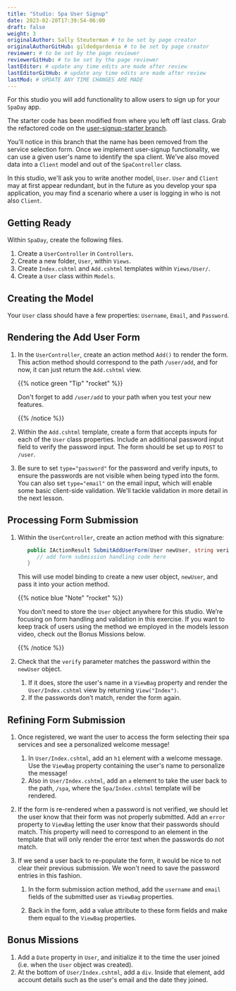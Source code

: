 ```yaml
---
title: "Studio: Spa User Signup"
date: 2023-02-20T17:39:54-06:00
draft: false
weight: 3
originalAuthor: Sally Steuterman # to be set by page creator
originalAuthorGitHub: gildedgardenia # to be set by page creator
reviewer: # to be set by the page reviewer
reviewerGitHub: # to be set by the page reviewer
lastEditor: # update any time edits are made after review
lastEditorGitHub: # update any time edits are made after review
lastMod: # UPDATE ANY TIME CHANGES ARE MADE
---
```


For this studio you will add functionality to allow users to sign up for your `SpaDay` app. 

The starter code has been modified from where you left off last class. Grab the refactored code 
on the [user-signup-starter branch](https://github.com/LaunchCodeEducation/SpaDayStudio6/tree/user-signup-starter). 

You'll notice in this branch that the name has been removed from the service selection form. Once we
implement user-signup functionality, we can use a given user's name to identify the spa client. We've also 
moved data into a `Client` model and out of the `SpaController` class.

In this studio, we'll ask you to write another model, `User`. `User` and `Client` may at first 
appear redundant, but in the future as you develop your spa application, you may find a scenario where 
a user is logging in who is not also `Client`.

## Getting Ready

Within `SpaDay`, create the following files. 

1. Create a `UserController` in `Controllers`.
1. Create a new folder, `User`, within `Views`. 
1. Create `Index.cshtml` and `Add.cshtml` templates within `Views/User/`. 
1. Create a `User` class within `Models`.

## Creating the Model

Your `User` class should have a few properties: `Username`, `Email`, and `Password`. 

## Rendering the Add User Form

1. In the `UserController`, create an action method `Add()` to
   render the form. This action method should correspond to the path
   `/user/add`, and for now, it can just return the `Add.cshtml` view.

   {{% notice green "Tip" "rocket" %}}

   Don't forget to add `/user/add` to your path when you test your new features. 
   
   {{% /notice %}}

1. Within the `Add.cshtml` template, create a form that accepts inputs for
   each of the `User` class properties. Include an additional password input field to verify 
   the password input. The form should be set up to `POST` to `/user`. 

1. Be sure to set `type="password"` for the password and verify inputs,
   to ensure the passwords are not visible when being typed into the form.
   You can also set `type="email"` on the email input, which will enable
   some basic client-side validation. We'll tackle validation in more detail 
   in the next lesson. 

## Processing Form Submission

1. Within the `UserController`, create an action method with this signature:

   ```csharp
      public IActionResult SubmitAddUserForm(User newUser, string verify) {
         // add form submission handling code here
      }
   ```

   This will use model binding to create a new user object, `newUser`, and
   pass it into your action method. 

   {{% notice blue "Note" "rocket" %}}
   
   You don’t need to store the `User` object anywhere for this studio.
   We’re focusing on form handling and validation in this exercise. If you
   want to keep track of users using the method we employed in the models
   lesson video, check out the Bonus Missions below.

   {{% /notice %}}

1. Check that the `verify` parameter matches the
   password within the `newUser` object.
   
   1. If it does, store the user's name in a `ViewBag` property and render the `User/Index.cshtml` view by returning `View("Index")`.
   1. If the passwords don’t match, render the form again.

## Refining Form Submission

1. Once registered, we want the user to access the form selecting their spa services and see a personalized welcome message!

   1. In `User/Index.cshtml`, add an `h1` element with a welcome message. Use the `ViewBag` property containing the user's name to personalize the message!
   1. Also in `User/Index.cshtml`, add an `a` element to take the user back to the path, `/spa`, where the `Spa/Index.cshtml` template will be rendered.

1. If the form is re-rendered when a password is not verified, we should let the user know that their form
   was not properly submitted. Add an `error` property to `ViewBag` letting the user know 
   that their passwords should match. This property will need to correspond to an element in the template that will only render the error text when the passwords do not match.

1. If we send a user back to re-populate the form, it would be nice to not clear their previous 
   submission. We won't need to save the password entries in this fashion.
   
   1. In the form submission action method, add the `username` and `email` fields of the submitted user as 
      `ViewBag` properties. 
   
   1. Back in the form, add a value attribute to these form fields and make them equal to the
      `ViewBag` properties. 

## Bonus Missions

1. Add a `Date` property in `User`, and initialize it to the time the
   user joined (i.e. when the `User` object was created).
1. At the bottom of `User/Index.cshtml`, add a `div`.
   Inside that element, add account details such as the user's email and the date they joined.